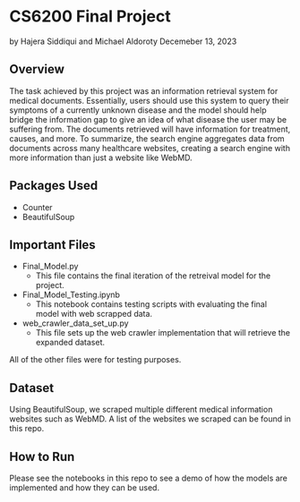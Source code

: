 # CS6200 Final Project
by Hajera Siddiqui and Michael Aldoroty
Decemeber 13, 2023

## Overview
The task achieved by this project was an information retrieval system for medical documents. Essentially, users should use this system to query their symptoms of a currently unknown disease and the model should help bridge the information gap to give an idea of what disease the user may be suffering from. The documents retrieved will have information for treatment, causes, and more. To summarize, the search engine aggregates data from documents across many healthcare websites, creating a search engine with more information than just a website like WebMD. 
 

## Packages Used
- Counter
- BeautifulSoup

## Important Files
- Final_Model.py
    - This file contains the final iteration of the retreival model for the project.
- Final_Model_Testing.ipynb
    - This notebook contains testing scripts with evaluating the final model with web scrapped data.
- web_crawler_data_set_up.py
    - This file sets up the web crawler implementation that will retrieve the expanded dataset.

All of the other files were for testing purposes. 

## Dataset
Using BeautifulSoup, we scraped multiple different medical information websites such as WebMD. A list of the websites we scraped can be found in this repo.

## How to Run
Please see the notebooks in this repo to see a demo of how the models are implemented and how they can be used.
